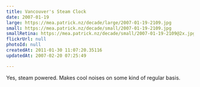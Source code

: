 ```yaml
---
title: Vancouver's Steam Clock
date: 2007-01-19
large: https://mea.patrick.nz/decade/large/2007-01-19-2109.jpg
small: https://mea.patrick.nz/decade/small/2007-01-19-2109.jpg
smallRetina: https://mea.patrick.nz/decade/small/2007-01-19-2109@2x.jpg
flickrUrl: null
photoId: null
createdAt: 2011-01-30 11:07:20.35116
updatedAt: 2007-02-20 07:25:49

---
```

Yes, steam powered. Makes cool noises on some kind of regular basis.
